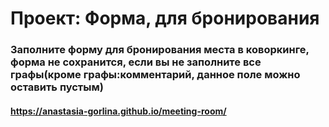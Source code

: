 # Проект: Форма, для бронирования

### Заполните форму для бронирования места в коворкинге, форма не сохранится, если вы не заполните все графы(кроме графы:комментарий, данное поле можно оставить пустым)

####  https://anastasia-gorlina.github.io/meeting-room/